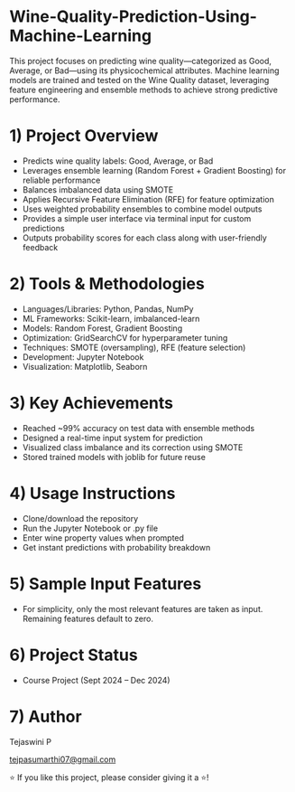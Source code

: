 # Wine-Quality-Prediction-Using-Machine-Learning
This project focuses on predicting wine quality—categorized as Good, Average, or Bad—using its physicochemical attributes. Machine learning models are trained and tested on the Wine Quality dataset, leveraging feature engineering and ensemble methods to achieve strong predictive performance.


# 1) Project Overview

- Predicts wine quality labels: Good, Average, or Bad
- Leverages ensemble learning (Random Forest + Gradient Boosting) for reliable performance
- Balances imbalanced data using SMOTE
- Applies Recursive Feature Elimination (RFE) for feature optimization
- Uses weighted probability ensembles to combine model outputs
- Provides a simple user interface via terminal input for custom predictions
- Outputs probability scores for each class along with user-friendly feedback

# 2) Tools & Methodologies

- Languages/Libraries: Python, Pandas, NumPy
- ML Frameworks: Scikit-learn, imbalanced-learn
- Models: Random Forest, Gradient Boosting
- Optimization: GridSearchCV for hyperparameter tuning
- Techniques: SMOTE (oversampling), RFE (feature selection)
- Development: Jupyter Notebook
- Visualization: Matplotlib, Seaborn

# 3) Key Achievements

- Reached ~99% accuracy on test data with ensemble methods
- Designed a real-time input system for prediction
- Visualized class imbalance and its correction using SMOTE
- Stored trained models with joblib for future reuse

# 4) Usage Instructions

- Clone/download the repository
- Run the Jupyter Notebook or .py file
- Enter wine property values when prompted
- Get instant predictions with probability breakdown

# 5) Sample Input Features

- For simplicity, only the most relevant features are taken as input. Remaining features default to zero.

# 6) Project Status

- Course Project (Sept 2024 – Dec 2024)

# 7) Author

Tejaswini P 

tejpasumarthi07@gmail.com

⭐ If you like this project, please consider giving it a ⭐!
